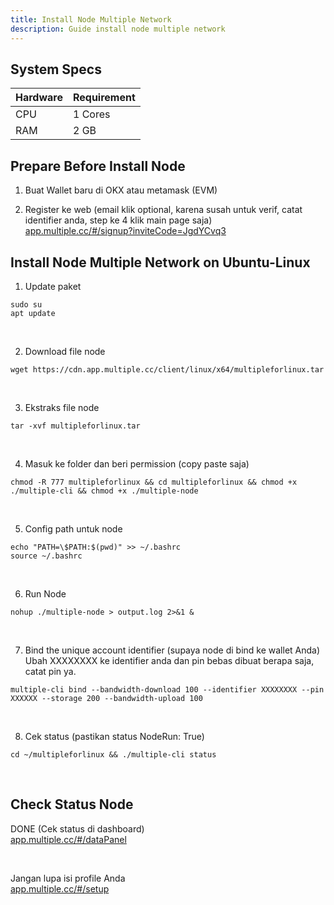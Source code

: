 ```yaml
---
title: Install Node Multiple Network
description: Guide install node multiple network
---
```


## System Specs
| Hardware  |	Requirement |
|-----------|---------------|
| CPU	      | 1 Cores     |
| RAM	      | 2 GB        |

## Prepare Before Install Node
1. Buat Wallet baru di OKX atau metamask (EVM)  

2. Register ke web (email klik optional, karena susah untuk verif, catat identifier anda, step ke 4 klik main page saja)  
   <a href="https://www.app.multiple.cc/#/signup?inviteCode=JgdYCvq3" target="_blank" rel="noopener noreferrer">app.multiple.cc/#/signup?inviteCode=JgdYCvq3</a> 

## Install Node Multiple Network on Ubuntu-Linux

1. Update paket

```
sudo su
apt update
```
</br>

2. Download file node

```
wget https://cdn.app.multiple.cc/client/linux/x64/multipleforlinux.tar
```
</br>

3. Ekstraks file node

```
tar -xvf multipleforlinux.tar
```
</br>

4. Masuk ke folder dan beri permission (copy paste saja)

```
chmod -R 777 multipleforlinux && cd multipleforlinux && chmod +x ./multiple-cli && chmod +x ./multiple-node
```
</br>

5. Config path untuk node

```
echo "PATH=\$PATH:$(pwd)" >> ~/.bashrc
source ~/.bashrc
```
</br>

6. Run Node

```
nohup ./multiple-node > output.log 2>&1 &
```
</br>

7. Bind the unique account identifier (supaya node di bind ke wallet Anda)  
   Ubah XXXXXXXX ke identifier anda dan pin bebas dibuat berapa saja, catat pin ya.

```
multiple-cli bind --bandwidth-download 100 --identifier XXXXXXXX --pin XXXXXX --storage 200 --bandwidth-upload 100
```
</br>

8. Cek status (pastikan status NodeRun: True)

```
cd ~/multipleforlinux && ./multiple-cli status
```
</br>

## Check Status Node

DONE (Cek status di dashboard)  
   <a href="https://www.app.multiple.cc/#/dataPanel" target="_blank" rel="noopener noreferrer">app.multiple.cc/#/dataPanel</a> 

</br>

Jangan lupa isi profile Anda  
    <a href="https://www.app.multiple.cc/#/setup" target="_blank" rel="noopener noreferrer">app.multiple.cc/#/setup</a>